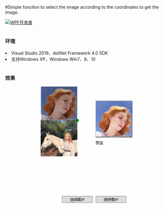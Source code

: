 #Simple function to select the image according to the coordinates to get the image.

<a target="_blank" href="https://qm.qq.com/cgi-bin/qm/qr?k=B61RFy2vvpaKLEDxaW6NsDpPZA-eSyFh&jump_from=webapi"><img border="0" src="https://pub.idqqimg.com/wpa/images/group.png" alt="WPF开发者" title="WPF开发者"></a>

# <h3>环境</h3>

<li>Visual Studio 2019，dotNet Framework 4.0 SDK</li>
<li>支持Windows XP，Windows Win7、8、10</li>
<br/>

<h3>效果</h3>
<img src="/CutImageSolution/resources/1.gif"/>
